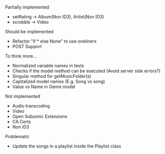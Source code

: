 Partially implemented

- setRating -> Album(Non ID3), Artist(Non ID3)
- scrobble -> Video

Should be implemented

- Refactor "if \* else None" to use oneliners
- POST Support

To think more...

- Normalized variable names in tests
- Checks if the model method can be executed (Avoid server side errors?)
- Singular method for getMusicFolder(s)
- Capitalized model names (E.g. Song vs song)
- Value vs Name in Genre model

Not implemented

- Audio transcoding
- Video
- Open Subsonic Extensions
- CA Certs
- Non ID3

Problematic

- Update the songs in a playlist inside the Playlist class
